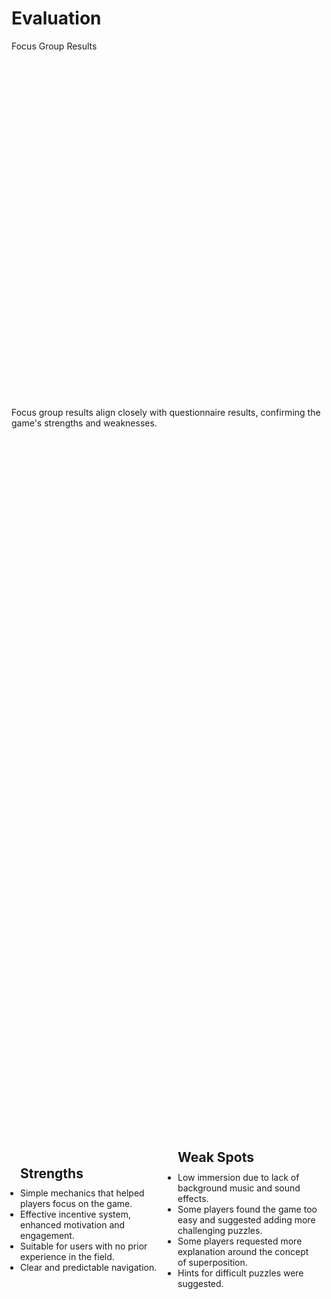 # Evaluation

<p class='slide-subtitle'>Focus Group Results</p>

<div class='section-wrapper'>
  <p>Focus group results align closely with questionnaire results, confirming the game's strengths and weaknesses.</p>

  <div class='results-wrapper'>
    <div
      class='grey-shadow rounded-md'
      v-click='+1'
      v-motion
      :initial="{ y: -80 }"
      :enter="{ y: 0 }"
    >
      <ul class='text-wrapper none'>
        <h2>Strengths</h2>
        <li class='check'>
          Simple mechanics that helped players focus on the game.
        </li>
        <li class='check'>
          Effective incentive system, enhanced motivation and engagement.
        </li>
        <li class='check'>
          Suitable for users with no prior experience in the field.
        </li>
        <li class='check'>
          Clear and predictable navigation.
        </li>
      </ul>
    </div>
    <div
      class='grey-shadow rounded-md'
      v-click='+2'
      v-motion
      :initial="{ y: -80 }"
      :enter="{ y: 0 }"
    >
      <ul class='text-wrapper none'>
        <h2>Weak Spots</h2>
        <li class='warn'>
          Low immersion due to lack of background music and sound effects.
        </li>
        <li class='warn'>
          Some players found the game too easy and suggested adding more challenging puzzles.
        </li>
        <li class='warn'>
          Some players requested more explanation around the concept of superposition.
        </li>
        <li class='warn'>
          Hints for difficult puzzles were suggested.
        </li>
      </ul>
    </div>
  </div>
</div>

<style>
  .section-wrapper {
    display: flex;
    flex-direction: column;
    justify-content: space-around;
    height: 65%;
  }

  .section-wrapper .results-wrapper {
    display: flex;
    flex-direction: row;
    align-items: center;
    justify-content: space-around;
  }

  .text-wrapper {
    display: flex;
    flex-direction: column;
    justify-content: center;
    height: max-content;
    max-width: 400px;
    padding: 1em;
  }

  .text-wrapper h2 {
    margin-bottom: 0.5em;
  }
</style>
